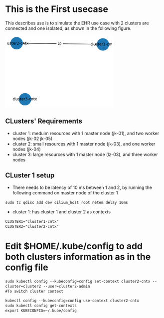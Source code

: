 # This is the First usecase
This describes use is to simulate the EHR use case with 2 clusters are connected and one isolated, as shown in the following figure.


![Implementation](https://github.com/epi-project/EPIF-Configurations/blob/main/usecaseA/download%20(1).png)


## CLusters' Requirements
- cluster 1: meduim resources with 1 master node (jk-01), and two worker nodes (jk-02 jk-05)
- cluster 2: small resources with 1 master node (jk-03), and one worker nodes (jk-04)
- cluster 3: large resources with 1 master node (lz-03), and three worker nodes

## CLuster 1 setup 
- There needs to be latency of 10 ms between 1 and 2, by running the following command on master node of the cluster 1
 ```shell
sudo tc qdisc add dev cilium_host root netem delay 10ms
```
- cluster 1: has cluster 1 and cluster 2 as contexts
 ```shell
CLUSTER1="cluster1-cntx"
CLUSTER2="cluster2-cntx"
```
# Edit $HOME/.kube/config to add both clusters information as in the config file
 ```shell
sudo kubectl config --kubeconfig=config set-context cluster2-cntx --cluster=cluster2 --user=cluster2-admin
#To switch cluster context
```
 ```shell
kubectl config --kubeconfig=config use-context cluster2-cntx
sudo kubectl config get-contexts
export KUBECONFIG=~/.kube/config
```
